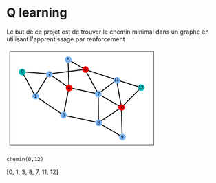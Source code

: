 # Q learning

Le but de ce projet est de trouver le chemin minimal dans un graphe en utilisant l'apprentissage par renforcement

![image](image1.png)

````
chemin(0,12)
````

[0, 1, 3, 8, 7, 11, 12]
